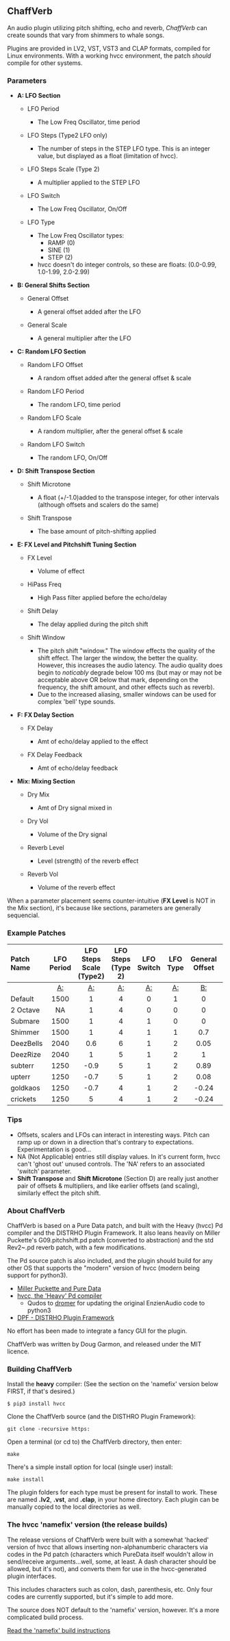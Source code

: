 ## ChaffVerb

An audio plugin utilizing pitch shifting, echo and reverb, *ChaffVerb* can create sounds that vary from shimmers to whale songs.

Plugins are provided in LV2, VST, VST3 and CLAP formats, compiled for Linux environments. With a working hvcc environment, the patch *should* compile for other systems.

### Parameters

  * **A: LFO Section**

     * LFO Period
        * The Low Freq Oscillator, time period


     * LFO Steps (Type2 LFO only)
        * The number of steps in the STEP LFO type. This is an integer value, but displayed as a float (limitation of hvcc).


     * LFO Steps Scale (Type 2)
        * A multiplier applied to the STEP LFO


     * LFO Switch
        * The Low Freq Oscillator, On/Off


     * LFO Type
        * The Low Freq Oscillator types: 
            * RAMP (0)
            * SINE (1)
            * STEP (2)
        * hvcc doesn't do integer controls, so these are floats: (0.0-0.99, 1.0-1.99, 2.0-2.99)

  * **B: General Shifts Section**

       * General Offset
          * A general offset added after the LFO
    
    
       * General Scale
          * A general multiplier after the LFO

  * **C: Random LFO Section**

       * Random LFO Offset
          * A random offset added after the general offset & scale
    
    
       * Random LFO Period
          * The random LFO, time period
    
    
       * Random LFO Scale
          * A random multiplier, after the general offset & scale
    
    
       * Random LFO Switch
          * The random LFO, On/Off

  * **D: Shift Transpose Section**
       * Shift Microtone
          * A float (+/-1.0)added to the transpose integer, for other intervals (although offsets and scalers do the same)
    
    
       * Shift Transpose
          * The base amount of pitch-shifting applied

  * **E: FX Level and Pitchshift Tuning Section**

       * FX Level
          * Volume of effect
    
    
       * HiPass Freq
          * High Pass filter applied before the echo/delay
    
    
       * Shift Delay
          * The delay applied during the pitch shift
    
    
       * Shift Window
          * The pitch shift "window." The window effects the quality of the shift effect. The larger the window, the better the quality. However, this increases the audio latency. The audio quality does begin to *noticably* degrade below 100 ms (but may or may not be acceptable above OR below that mark, depending on the frequency, the shift amount, and other effects such as reverb).
          * Due to the increased aliasing, smaller windows can be used for complex 'bell' type sounds.
    
  * **F: FX Delay Section**

       * FX Delay
          * Amt of echo/delay applied to the effect
    
    
       * FX Delay Feedback
          * Amt of echo/delay feedback

  * **Mix: Mixing Section**

       * Dry Mix
          * Amt of Dry signal mixed in
    
    
       * Dry Vol
          * Volume of the Dry signal
    
    
       * Reverb Level
          * Level (strength) of the reverb effect
    
    
       * Reverb Vol
          * Volume of the reverb effect

When a parameter placement seems counter-intuitive (**FX Level** is NOT in the Mix section), it's because like sections, parameters are generally sequencial.


### Example Patches

| Patch <br />Name  |  LFO <br />Period  |  LFO <br />Steps <br />Scale <br />(Type2)  |  LFO <br />Steps <br />(Type 2)  |  LFO <br />Switch  |  LFO <br />Type  |  General <br />Offset  |  General <br />Scale  |  Random <br />LFO <br />Offset  |  Random <br />LFO <br />Period  |  Random <br />LFO <br />Scale  |  Random <br />LFO <br />Switch  |  Shift <br />Microtone    |  Shift <br />Transpose    |  FX <br />Level  |  HiPass <br />Freq  |  Shift <br />Delay  |  Shift <br />Window  |  FX <br />Delay  |  FX <br />Delay <br />Feedback  |  Dry <br />Mix  |  Dry <br />Vol  |  Reverb <br />Level  |  Reverb <br />Vol  |
|:--------------|:-------------:|:--------------:|:--------------:|:---------------:|:--------------:|:------------------:|:-----------------:|:---------------:|:---------------:|:--------------:|:------------:|:-----------------:|:-----------------:|:----------------:|:-----------------:|:----------------:|:---------------:|:-----------------:|:-------------------:|:-------------------:|:----------------:|:--------------:|:--------------:|
|                 |  <u>A:</u>   |  <u>A:</u>          |  <u>A:</u>     |  <u>A:</u>   |  <u>A:</u> |  <u>B:</u>       |  <u>B:</u>      |  <u>C:</u>          |  <u>C:</u>          |  <u>C:</u>         |  <u>C:</u>   |  <u>D: </u>     |  <u>D</u>        |  <u>E:</u> |  <u>E:</u>    |  <u>E:</u>    |  <u>E:</u>     |  <u>F:</u> |  <u>F:</u>      |  <u>Mix:</u> |  <u>Mix:</u>  |  <u>Mix:</u>    |  <u>Mix:</u>   |
| Default         |  1500        |  1                  |  4             |  0           |  1         |  0               |  1              |  NA                 |  NA                 |  NA                |  0           |  0              |  16              |  0.7       |  2200         |  0            |  1000          |  500       |  0.65           |  0.45        |  0.1          |  0.75          |  0.55          |
| 2 Octave        |  NA          |  1                  |  4             |  0           |  0         |  0               |  1              |  NA                 |  NA                 |  NA                |  0           |  0              |  24              |  0.7       |  2200         |  0            |  1400          |  500       |  0.3            |  0.45        |  0.1          |  0.75          |  0.55          |
| Submare         |  1500        |  1                  |  4             |  1           |  0         |  0               |  -2             |  NA                 |  NA                 |  NA                |  0           |  0              |  -5              |  0.7       |  100          |  0            |  1400          |  500       |  0.9            |  0.45        |  0.1          |  0.5           |  0.3           |
| Shimmer         |  1500        |  1                  |  4             |  1           |  1         |  0.7             |  0.25           |  NA                 |  NA                 |  NA                |  0           |  0              |  36              |  0.7       |  1500         |  0            |  3100          |  500       |  0.65           |  0.45        |  0.1          |  0.92          |  0.25          |
| DeezBells       |  2040        |  0.6                |  6             |  1           |  2         |  0.05            |  -2             |  NA                 |  NA                 |  NA                |  0           |  0              |  36              |  0.6       |  900          |  0            |  330           |  675       |  0.75           |  0.45        |  0.1          |  0.85          |  0.3           |
| DeezRize        |  2040        |  1                  |  5             |  1           |  2         |  1               |  1.2            |  NA                 |  NA                 |  NA                |  0           |  0              |  12              |  0.7       |  500          |  0            |  3100          |  500       |  0.75           |  0.45        |  0.1          |  0.8           |  0.25          |
| subterr         |  1250        |  -0.9               |   5            |  1           |  2         |  0.89            |  0.4            |  1.4                |  495                |  -1.9              |  1           |  0              |  5               |  0.7       |  600          |  90           |  2000          |  500       |  0.85           |  0.45        |  0.1          |  0.85          |  0.35          |
| upterr          |  1250        |  -0.7               |  5             |  1           |  2         |  0.08            |  -1.96          |  -0.88              |  365                |  -1.2              |  1           |  0              |  5               |  0.6       |  800          |  130          |  475           |  670       |  0.75           |  0.45        |  0.1          |  0.85          |  0.27          |
| goldkaos        |  1250        |  -0.7               |  4             |  1           |  2         |  -0.24           |  5.9            |  1.7                |  240                |  -1.6              |  1           |  0              |  24              |  0.6       |  700          |  400          |  2200          |  700       |  0.87           |  0.33        |  0.05         |  0.58          |  0.45          |
| crickets        |  1250        |  5                  |  4             |  1           |  2         |  -0.24           |  5.95           |  1.7                |  240                |  2.8               |  1           |   0             |  -36             |  0.6       |  1600         |  270          |  2200          |  900       |  0.88           |  0.33        |  0.06         |  0.58          |  0.44          |

### Tips

  * Offsets, scalers and LFOs can interact in interesting ways. Pitch can ramp up or down in a direction that's contrary to expectations. Experimentation is good...
  * NA (Not Applicable) entries still display values. In it's current form, hvcc can't 'ghost out' unused controls. The 'NA' refers to an associated 'switch' parameter.
  * **Shift Transpose** and **Shift Microtone** (Section D) are really just another pair of offsets & multipliers, and like earlier offsets (and scaling), similarly effect the pitch shift.

### About ChaffVerb

ChaffVerb is based on a Pure Data patch, and built with the Heavy (hvcc) Pd compiler and the DISTRHO Plugin Framework. It also leans heavily on Miller Puckette's G09.pitchshift.pd patch (converted to abstraction) and the std Rev2~.pd reverb patch, with a few modifications.

The Pd source patch is also included, and the plugin should build for any other OS that supports the "modern" version of hvcc (modern being support for python3).

   * [Miller Puckette and Pure Data](http://msp.ucsd.edu/index.htm)
   * [hvcc, the 'Heavy' Pd compiler](https://github.com/Wasted-Audio/hvcc)
      * Qudos to [dromer](https://github.com/dromer) for updating the original EnzienAudio code to python3
   * [DPF - DISTRHO Plugin Framework](https://distrho.github.io/DPF/index.html)

No effort has been made to integrate a fancy GUI for the plugin.

ChaffVerb was written by Doug Garmon, and released under the MIT licence.

### Building ChaffVerb

Install the **heavy** compiler: (See the section on the 'namefix' version below FIRST, if that's desired.)
```
$ pip3 install hvcc
```
Clone the ChaffVerb source (and the DISTHRO Plugin Framework):

```
git clone -recursive https:
```

Open a terminal (or cd to) the ChaffVerb directory, then enter:

`make`

There's a simple install option for local (single user) install:

`make install`

The plugin folders for each type must be present for install to work. These are named **.lv2**, **.vst**, and **.clap**, in your home directory. Each plugin can be manually copied to the local directories as well.

### The hvcc 'namefix' version (the release builds)

The release versions of ChaffVerb were built with a somewhat 'hacked' version of hvcc that allows inserting non-alphanumberic characters via codes in the Pd patch (characters which PureData itself wouldn't allow in send/receive arguments...well, some, at least. A dash character should be allowed, but it's not), and converts them for use in the hvcc-generated plugin interfaces.

This includes characters such as colon, dash, parenthesis, etc. Only four codes are currently supported, but it's simple to add more.

The source does NOT default to the 'namefix' version, however. It's a more complicated build process.

[Read the 'namefix' build instructions](hvcc_namefix.md)